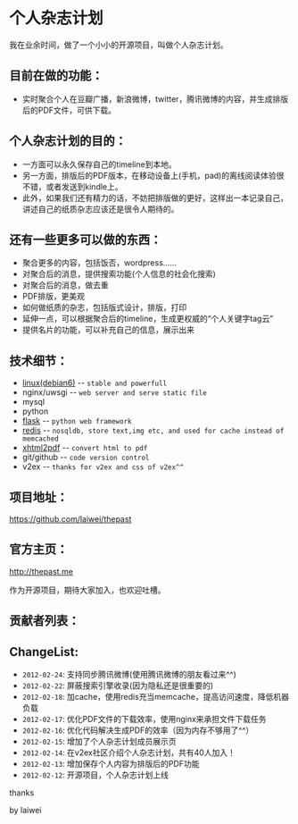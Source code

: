 个人杂志计划
=============

我在业余时间，做了一个小小的开源项目，叫做个人杂志计划。

目前在做的功能：
-------

* 实时聚合个人在豆瓣广播，新浪微博，twitter，腾讯微博的内容，并生成排版后的PDF文件，可供下载。

个人杂志计划的目的：
-------

* 一方面可以永久保存自己的timeline到本地。
* 另一方面，排版后的PDF版本，在移动设备上(手机，pad)的离线阅读体验很不错，或者发送到kindle上。
* 此外，如果我们还有精力的话，不妨把排版做的更好，这样出一本记录自己，讲述自己的纸质杂志应该还是很令人期待的。

还有一些更多可以做的东西：
-------

* 聚合更多的内容，包括饭否，wordpress……
* 对聚合后的消息，提供搜索功能(个人信息的社会化搜索)
* 对聚合后的消息，做去重
* PDF排版，更美观
* 如何做纸质的杂志，包括版式设计，排版，打印
* 延伸一点，可以根据聚合后的timeline，生成更权威的“个人关键字tag云”
* 提供名片的功能，可以补充自己的信息，展示出来

技术细节：
-------

* [linux(debian6)](http://debian.org) -- `stable and powerfull`
* nginx/uwsgi -- `web server and serve static file`
* mysql
* python
* [flask](http://flask.pocoo.org) -- `python web framework`
* [redis](http://redis.io) -- `nosqldb, store text,img etc, and used for cache instead of memcached`
* [xhtml2pdf](https://github.com/chrisglass/xhtml2pdf) -- `convert html to pdf`
* git/github -- `code version control`
* v2ex -- `thanks for v2ex and css of v2ex^^`

项目地址：
-------

https://github.com/laiwei/thepast

官方主页： 
-------

http://thepast.me


作为开源项目，期待大家加入，也欢迎吐槽。

贡献者列表：
-------


ChangeList:
-------
* `2012-02-24`: 支持同步腾讯微博(使用腾讯微博的朋友看过来^^)
* `2012-02-22`: 屏蔽搜索引擎收录(因为隐私还是很重要的)
* `2012-02-18`: 加cache，使用redis充当memcache，提高访问速度，降低机器负载
* `2012-02-17`: 优化PDF文件的下载效率，使用nginx来承担文件下载任务
* `2012-02-16`: 优化代码解决生成PDF的效率（因为内存不够用了^^）
* `2012-02-15`: 增加了个人杂志计划成员展示页
* `2012-02-14`: 在v2ex社区介绍个人杂志计划，共有40人加入！
* `2012-02-13`: 增加保存个人内容为排版后的PDF功能
* `2012-02-12`: 开源项目，个人杂志计划上线

thanks

by laiwei
